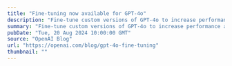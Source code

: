 ```yaml
---
title: "Fine-tuning now available for GPT-4o"
description: "Fine-tune custom versions of GPT-4o to increase performance and accuracy for your applications"
summary: "Fine-tune custom versions of GPT-4o to increase performance and accuracy for your applications"
pubDate: "Tue, 20 Aug 2024 10:00:00 GMT"
source: "OpenAI Blog"
url: "https://openai.com/blog/gpt-4o-fine-tuning"
thumbnail: ""
---
```



